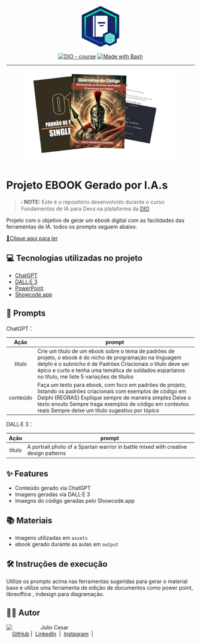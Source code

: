 <p align="center">
    <img width="100" src=".github/assets/banner.png">
</p>


<p align="center">
<a href="https://dio.me/"><img src="https://img.shields.io/badge/DIO-Course-28DA77?logo=youtube" alt="DIO - course"></a>
<a href="https://www.gnu.org/software/bash/" title="Go to Bash homepage"><img src="https://img.shields.io/badge/Prompt-Project-blue?logo=gnu-bash&amp;logoColor=white" alt="Made with Bash"></a></p>

-------


<p align="center">
<img 
    src="./assets/cover.png"
    width="400"  
/>
</p>

# Projeto EBOOK Gerado por I.A.s


 > ℹ️ **NOTE:** Este é o repositório desenvolvido durante o curso Fundamentos de IA para Devs na plataforma da [DIO](https://dio.me)

Projeto com o objetivo de gerar um ebook digital com as facilidades das ferramentas de IA. todos os prompts
seguem abaixo.

<a href="https://github.com/juliocandrade/prompts-recipe-to-create-a-ebook/blob/main/output/ebook%20-%20guerreiros%20do%20codigo%20output.pdf" title="View PDF now"> 📕Clique aqui para ler</a>

## 💻 Tecnologias utilizadas no projeto

- [ChatGPT](https://chatgpt.com/) 
- [DALL·E 3](https://openai.com/index/dall-e-3/)
- [PowerPoint](https://www.microsoft.com/en/microsoft-365/powerpoint)
- [Showcode.app](https://showcode.app/)

## 🧠 Prompts


ChatGPT：

|   Ação   | prompt                                                                                                                                                                                                                                                                                     |
| :------: | ------------------------------------------------------------------------------------------------------------------------------------------------------------------------------------------------------------------------------------------------------------------------------------------ |
|  título  | Crie um título de um ebook sobre o tema de padrões de projeto, o ebook é do nicho de programação na linguagem delphi e o subnicho é de Padrões Criacionais o título deve ser épico e curto e tenha uma temática de soldados espartanos no título, me liste 5 variações de títulos           |
| conteúdo | Faça um texto para ebook, com foco em padrões de projeto, listando os padrões criacionais com exemplos de código em Delphi {REGRAS} Explique sempre de maneira simples Deixe o texto enxuto Sempre traga exemplos de código em contextos reais Sempre deixe um título sugestivo por tópico |


DALL·E 3：

|  Ação  | prompt                                                                              |
| :----: | ----------------------------------------------------------------------------------- |
| título | A portrait photo of a Spartan warrior in battle mixed with creative design patterns |

## ✨ Features

- Conteúdo gerado via ChatGPT
- Imagens geradas via DALL·E 3
- Imaegns do código geradas pelo Showcode.app

## 📚 Materiais

- Imagens utilizadas em `assets`
- ebook gerado durante as aulas em `output`

## 🛠️ Instruções de execução

Utilize os prompts acima nas ferramentas sugeridas para gerar o material base e utilize uma ferramenta de edição de documentos como power point, libreoffice , indesign para diagramação.

## 👨‍💻 Autor

<p>
    <img 
      align=left 
      margin=10 
      width=80 
      src="https://avatars.githubusercontent.com/u/66694754?v=4"
    />
    <p>&nbsp&nbsp&nbspJulio Cesar<br>
    &nbsp&nbsp&nbsp
    <a href="https://github.com/juliocandrade">
    GitHub</a>&nbsp;|&nbsp;
    <a href="https://www.linkedin.com/in/juliocandrade">
    LinkedIn</a>
&nbsp;|&nbsp;
    <a href="https://www.instagram.com/julio.c.andrade">
    Instagram</a>
&nbsp;|&nbsp;</p>
</p>
<br/><br/>
<p>


